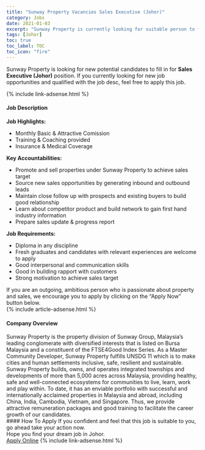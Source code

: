 ```yaml
---
title: "Sunway Property Vacancies Sales Executive (Johor)" 
category: Jobs 
date: 2021-01-03 
excerpt: "Sunway Property is currently looking for suitable person to fill in the Sales Executive (Johor) which positioned at Johor" 
tags: [Johor] 
toc: true 
toc_label: TOC 
toc_icon: "fire" 
--- 
```


<p>Sunway Property is looking for new potential candidates to fill in for <b>Sales Executive (Johor)</b> position. If you currently looking for new job opportunities and qualified with the job desc, feel free to apply this job.
</p>{% include link-adsense.html %} 
<div><div><div><h4>Job Description</h4></div></div><div><div><span><div><div><strong>Job Highlights:</strong><ul><li>Monthly Basic &amp; Attractive Comission&#160;</li><li>Training &amp; Coaching provided</li><li>Insurance &amp; Medical Coverage</li></ul><div><strong>Key Accountabilities:</strong></div><ul><li>Promote and sell properties under Sunway Property to achieve sales target</li><li>Source new sales opportunities by generating inbound and outbound leads&#160;</li><li>Maintain close follow up with prospects and existing buyers to build good relationship</li><li>Learn about competitor product and build network to gain first hand industry information</li><li>Prepare sales update &amp; progress report&#160;</li></ul><div><strong>Job Requirements:</strong></div><ul><li>Diploma in any discipline</li><li>Fresh graduates and candidates with relevant experiences are welcome to apply</li><li>Good interpersonal and communication skills</li><li>Good in building rapport with customers</li><li>Strong motivation to achieve sales target&#160;</li></ul><div>If you are an outgoing, ambitious person who is passionate about property and sales, we encourage you to apply by clicking on the &#8220;Apply Now&#8221; button below.</div></div></div></span></div></div></div> 
{% include article-adsense.html %} 
<div><div><div><h4>Company Overview</h4></div></div><div><div><span><div><div>
	Sunway Property is the property division of Sunway Group, Malaysia&#8217;s leading conglomerate with diversified interests that is listed on Bursa Malaysia and a constituent of the FTSE4Good Index Series. As a Master Community Developer, Sunway Property fulfills UNSDG 11 which is to make cities and human settlements inclusive, safe, resilient and sustainable. Sunway Property builds, owns, and operates integrated townships and developments of more than 5,000 acres across Malaysia, providing healthy, safe and well-connected ecosystems for communities to live, learn, work and play within. To date, it has an enviable portfolio with successful and internationally acclaimed properties in Malaysia and abroad, including China, India, Cambodia, Vietnam, and Singapore. Thus, we provide attractive remuneration packages and good training to facilitate the career growth of our candidates.</div></div></span></div></div></div> 
#### How To Apply 
If you confident and feel that this job is suitable to you, go ahead take your action now. <br/> 
Hope you find your dream job in Johor. <br/> 
<a href="https://www.jobstreet.com.my/en/job/sales-executive-johor-4454580?jobId=jobstreet-my-job-4454580&sectionRank=19&token=0~bb7d206d-c508-430d-8efb-4a7c6bf6abce&fr=SRP%20View%20In%20New%20Ta" class="btn btn--info" target="_blank" rel="nofollow noopenner">Apply Online</a> 
{% include link-adsense.html %} 